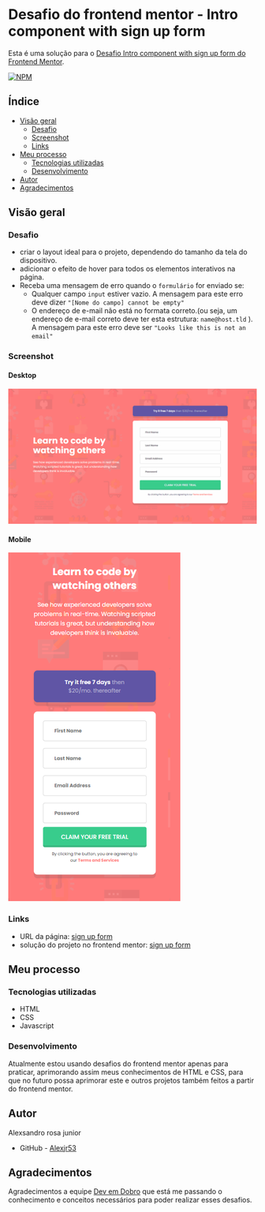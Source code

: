 # Desafio do frontend mentor - Intro component with sign up form

Esta é uma solução para o [Desafio Intro component with sign up form do Frontend Mentor](https://www.frontendmentor.io/challenges/intro-component-with-signup-form-5cf91bd49edda32581d28fd1).

[![NPM](https://img.shields.io/bower/l/MI)](https://github.com/Alexjr53/Sing-up-form/blob/main/license)

## Índice

- [Visão geral](#visão-geral)
  - [Desafio](#desafio)
  - [Screenshot](#screenshot)
  - [Links](#links)
- [Meu processo](#meu-processo)
  - [Tecnologias utilizadas](#tecnologias-utilizadas)
  - [Desenvolvimento](#desenvolvimento)
- [Autor](#autor)
- [Agradecimentos](#agradecimentos)

## Visão geral

### Desafio

- criar o layout ideal para o projeto, dependendo do tamanho da tela do dispositivo.
- adicionar o efeito de hover para todos os elementos interativos na página.
- Receba uma mensagem de erro quando o `formulário` for enviado se:
    - Qualquer campo `input` estiver vazio. A mensagem para este erro deve dizer `"[Nome do campo] cannot be empty"`
    - O endereço de e-mail não está no formata correto.(ou seja, um endereço de e-mail correto deve ter esta estrutura: `name@host.tld` ). A mensagem para este erro deve ser `"Looks like this is not an email"`

### Screenshot

#### Desktop
![sign up form](src/design/screenshot-desktop.gif)

#### Mobile
![sign up form](src/design/screenshot-mobile.png)

### Links

- URL da página: [sign up form](https://alexjr53.github.io/Sing-up-form/) 
- solução do projeto no frontend mentor: [sign up form](https://www.frontendmentor.io/solutions/intro-component-with-signup-form-D8-8cUqsjj)

## Meu processo

### Tecnologias utilizadas

- HTML
- CSS
- Javascript

### Desenvolvimento

Atualmente estou usando desafios do frontend mentor apenas para praticar, aprimorando assim meus conhecimentos de HTML e CSS, para que no futuro possa aprimorar este e outros projetos também feitos a partir do frontend mentor.

## Autor
Alexsandro rosa junior

- GitHub - [Alexjr53](https://github.com/Alexjr53)

## Agradecimentos
Agradecimentos a equipe [Dev em Dobro](https://www.instagram.com/devemdobro/) que está me passando o conhecimento e conceitos necessários para poder realizar esses desafios.
